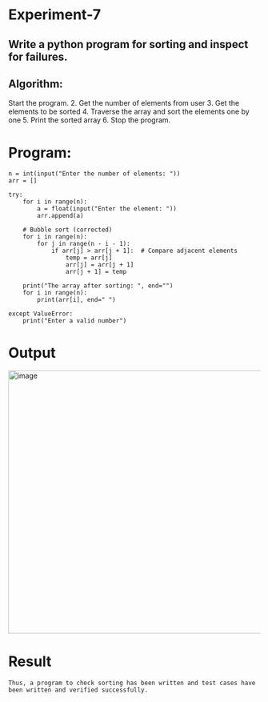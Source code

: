 # Experiment-7
## Write a python program for sorting and inspect for failures. 
## Algorithm:
Start the program.
2. Get the number of elements from user
3. Get the elements to be sorted
4. Traverse the array and sort the elements one by one
5. Print the sorted array
6. Stop the program. 
# Program:
```
n = int(input("Enter the number of elements: "))  
arr = []  

try:  
    for i in range(n):  
        a = float(input("Enter the element: "))  
        arr.append(a)  

    # Bubble sort (corrected)
    for i in range(n):  
        for j in range(n - i - 1):  
            if arr[j] > arr[j + 1]:  # Compare adjacent elements  
                temp = arr[j]  
                arr[j] = arr[j + 1]  
                arr[j + 1] = temp  

    print("The array after sorting: ", end="")  
    for i in range(n):  
        print(arr[i], end=" ")  

except ValueError:  
    print("Enter a valid number")
```

# Output

<img width="1650" height="526" alt="image" src="https://github.com/user-attachments/assets/440715c3-4b59-437d-b9b5-c008136e709c" />

# Result
    Thus, a program to check sorting has been written and test cases have been written and verified successfully.
